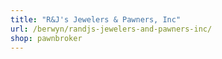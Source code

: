 ```yaml
---
title: "R&J's Jewelers & Pawners, Inc"
url: /berwyn/randjs-jewelers-and-pawners-inc/
shop: pawnbroker
---
```


